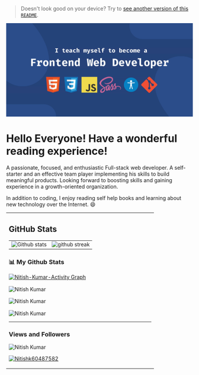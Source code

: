 > Doesn't look good on your device? Try to [see another version of this `README`](./README%20MOBILE.md).

![I teach myself to become a Full Stack Web Developer](./images/banner.jpg)

# Hello Everyone! Have a wonderful reading experience!

A passionate, focused, and enthusiastic Full-stack web developer. A self-starter and an effective team player implementing his skills to build meaningful products. Looking forward to boosting skills and gaining experience in a growth-oriented organization.

In addition to coding, I enjoy reading self help books and learning about new technology over the Internet. :smile:

<table style="border: none">
  <tr >
  <td width="60%" valign="top">

## GitHub Stats

|                                                                                                           |                                                                                      |
| --------------------------------------------------------------------------------------------------------- | ------------------------------------------------------------------------------------ |
| ![Github stats](https://github-readme-stats.vercel.app/api?username=vijendrasaini&show_icons=true&locale=en) | ![github streak](https://github-readme-streak-stats.herokuapp.com/?user=vijendrasaini&) |


<h3> 📊 My Github Stats</h3>
<a href="https://github.com/vijendrasaini/github-readme-activity-graph"><img alt="Nitish-Kumar-Activity Graph" src="https://activity-graph.herokuapp.com/graph?username=vijendrasaini&bg_color=0D1117&color=e8f4fd&line=f98c03&point=FFFFFF&hide_border=true" /></a>
<p><img align="center" src="https://github-readme-stats.vercel.app/api/top-langs?username=vijendrasaini&show_icons=true&locale=en&layout=compact&theme=dark&ring=FFB19A&hide_border=true&currStreakNum=F6A085&fire=F6A085&currStreakLabel=F6A085" alt="Nitish Kumar" /></p>

<p><img align="center" src="https://github-readme-stats.vercel.app/api?username=vijendrasaini&show_icons=true&locale=en&theme=dark&ring=FFB19A&hide_border=true&currStreakNum=F6A085&fire=F6A085&currStreakLabel=F6A085" alt="Nitish Kumar" /></p>

<p><img align="center" src="https://github-readme-streak-stats.herokuapp.com/?user=vijendrasaini&theme=dark&ring=FFB19A&hide_border=true&currStreakNum=F6A085&fire=F6A085&currStreakLabel=F6A085" alt="Nitish Kumar" /></p>

<hr />

<h3> Views and Followers </h3>
<p align="left"> <img src="https://komarev.com/ghpvc/?username=vijendrasaini&label=Profile%20views&color=0e75b6&style=flat" alt="Nitish Kumar" /> </p>

<p align=""> <a href="https://twitter.com/Nitishk60487582" target="blank"><img src="https://img.shields.io/twitter/follow/Nitishk60487582?logo=twitter&style=for-the-badge" alt="Nitishk60487582"/></a></p>

